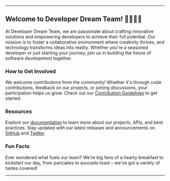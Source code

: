 
---

## Welcome to Developer Dream Team! 👨‍💻👩‍💻

At Developer Dream Team, we are passionate about crafting innovative solutions and empowering developers to achieve their full potential. Our mission is to foster a collaborative environment where creativity thrives, and technology transforms ideas into reality. Whether you're a seasoned developer or just starting your journey, join us in building the future of software development together.

### How to Get Involved
We welcome contributions from the community! Whether it's through code contributions, feedback on our projects, or joining discussions, your participation helps us grow. Check out our [Contribution Guidelines](./CONTRIBUTING.md) to get started.

### Resources
Explore our [documentation](#) to learn more about our projects, APIs, and best practices. Stay updated with our latest releases and announcements on [GitHub](https://github.com/developer-dream-team) and [Twitter](https://twitter.com/developer-dream-team).

### Fun Facts
Ever wondered what fuels our team? We're big fans of a hearty breakfast to kickstart our day, from pancakes to avocado toast – we've got a variety of tastes covered!

---
